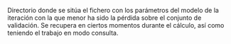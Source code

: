 Directorio donde se sitúa el fichero con los parámetros del modelo de la iteración
con la que menor ha sido la pérdida sobre el conjunto de validación. Se recupera en ciertos
momentos durante el cálculo, así como teniendo el trabajo en modo consulta.
